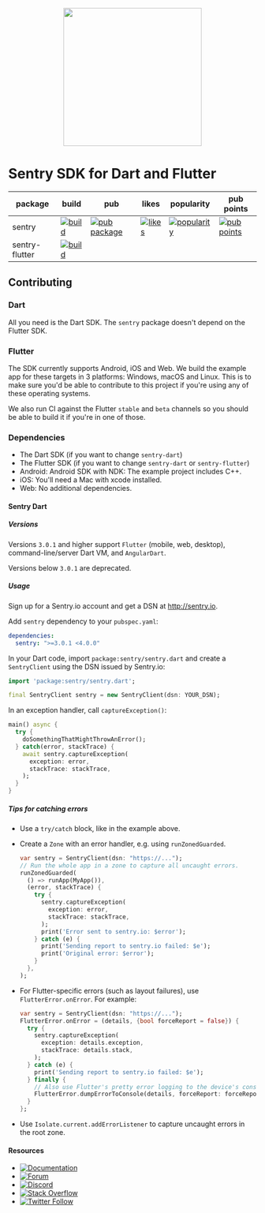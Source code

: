 <p align="center">
  <a href="https://sentry.io" target="_blank" align="center">
    <img src="https://sentry-brand.storage.googleapis.com/sentry-logo-black.png" width="280">
  </a>
  <br />
</p>

Sentry SDK for Dart and Flutter
===========

| package | build | pub | likes | popularity | pub points |
| ------- | ------- | ------- | ------- | ------- | ------- |
| sentry | [![build](https://github.com/getsentry/sentry-dart/workflows/sentry-dart/badge.svg?branch=main)](https://github.com/getsentry/sentry-dart/actions?query=workflow%3Asentry-dart) | [![pub package](https://img.shields.io/pub/v/sentry.svg)](https://pub.dev/packages/sentry) | [![likes](https://badges.bar/sentry/likes)](https://pub.dev/packages/sentry/score) | [![popularity](https://badges.bar/sentry/popularity)](https://pub.dev/packages/sentry/score) | [![pub points](https://badges.bar/sentry/pub%20points)](https://pub.dev/packages/sentry/score)  
| sentry-flutter | [![build](https://github.com/getsentry/sentry-dart/workflows/sentry-flutter/badge.svg?branch=main)](https://github.com/getsentry/sentry-dart/actions?query=workflow%3Asentry-flutter) | | | |

## Contributing

### Dart

All you need is the Dart SDK. The `sentry` package doesn't depend on the Flutter SDK.

### Flutter

The SDK currently supports Android, iOS and Web. We build the example app for these targets in 3 platforms: Windows, macOS and Linux.
This is to make sure you'd be able to contribute to this project if you're using any of these operating systems.

We also run CI against the Flutter `stable` and `beta` channels so you should be able to build it if you're in one of those.

### Dependencies

* The Dart SDK (if you want to change `sentry-dart`)
* The Flutter SDK (if you want to change `sentry-dart` or `sentry-flutter`)
* Android: Android SDK with NDK: The example project includes C++.
* iOS: You'll need a Mac with xcode installed.
* Web: No additional dependencies.

#### Sentry Dart


##### Versions

Versions `3.0.1` and higher support `Flutter` (mobile, web, desktop),
command-line/server Dart VM, and `AngularDart`.

Versions below `3.0.1` are deprecated.

##### Usage

Sign up for a Sentry.io account and get a DSN at http://sentry.io.

Add `sentry` dependency to your `pubspec.yaml`:

```yaml
dependencies:
  sentry: ">=3.0.1 <4.0.0"
```

In your Dart code, import `package:sentry/sentry.dart` and create a `SentryClient` using the DSN issued by Sentry.io:

```dart
import 'package:sentry/sentry.dart';

final SentryClient sentry = new SentryClient(dsn: YOUR_DSN);
```

In an exception handler, call `captureException()`:

```dart
main() async {
  try {
    doSomethingThatMightThrowAnError();
  } catch(error, stackTrace) {
    await sentry.captureException(
      exception: error,
      stackTrace: stackTrace,
    );
  }
}
```

##### Tips for catching errors

- Use a `try/catch` block, like in the example above.
- Create a `Zone` with an error handler, e.g. using `runZonedGuarded`.

  ```dart
  var sentry = SentryClient(dsn: "https://...");
  // Run the whole app in a zone to capture all uncaught errors.
  runZonedGuarded(
    () => runApp(MyApp()),
    (error, stackTrace) {
      try {
        sentry.captureException(
          exception: error,
          stackTrace: stackTrace,
        );
        print('Error sent to sentry.io: $error');
      } catch (e) {
        print('Sending report to sentry.io failed: $e');
        print('Original error: $error');
      }
    },
  );
  ```
- For Flutter-specific errors (such as layout failures), use `FlutterError.onError`. For example:

  ```dart
  var sentry = SentryClient(dsn: "https://...");
  FlutterError.onError = (details, {bool forceReport = false}) {
    try {
      sentry.captureException(
        exception: details.exception,
        stackTrace: details.stack,
      );
    } catch (e) {
      print('Sending report to sentry.io failed: $e');
    } finally {
      // Also use Flutter's pretty error logging to the device's console.
      FlutterError.dumpErrorToConsole(details, forceReport: forceReport);
    }
  };
  ```
- Use `Isolate.current.addErrorListener` to capture uncaught errors
  in the root zone.

#### Resources

* [![Documentation](https://img.shields.io/badge/documentation-sentry.io-green.svg)](https://docs.sentry.io/platforms/flutter/)
* [![Forum](https://img.shields.io/badge/forum-sentry-green.svg)](https://forum.sentry.io/c/sdks)
* [![Discord](https://img.shields.io/discord/621778831602221064)](https://discord.gg/Ww9hbqr)
* [![Stack Overflow](https://img.shields.io/badge/stack%20overflow-sentry-green.svg)](https://stackoverflow.com/questions/tagged/sentry)
* [![Twitter Follow](https://img.shields.io/twitter/follow/getsentry?label=getsentry&style=social)](https://twitter.com/intent/follow?screen_name=getsentry)